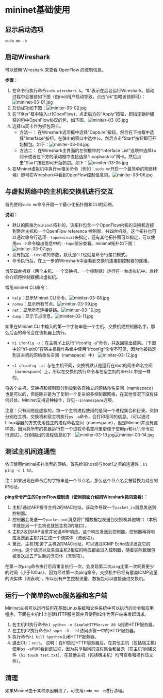 # mininet基础使用
## 显示启动选项
`sudo mn -h`
## 启动Wireshark
可以使用 Wireshark 来查看 OpenFlow 的控制信息。

**步骤：** 
1. 在命令行执行命令`sudo wireshark &`。“&”表示在后台运行Wireshark。启动过程中会报错如下图（由root用户启动导致，点击“ok”忽略该错即可）：![mininet-03-01.jpg](../IMG/mininet/mininet-03-01.jpg)
2. 启动成功如下图：![miniter-03-02.jpg](../IMG/mininet/mininet-03-02.jpg)
3. 在“Filter”框中输入`of`(OpenFlow)，点击后方的“Apply”按钮，即指定锅炉捕获的包中OpenFlow协议的包，如下图。![miniter-03-03.jpg](../IMG/mininet/mininet-03-03.jpg)
4. 选择`lo`网卡作为抓包网卡。
    * 方法一： 在Wireshark选项框中选择“Capture”按钮，然后在下拉框中选择“Interface”按钮。在弹出的窗口中选中`lo`，然后点击“Start”按钮即可开始抓包。如下：![miniter-03-04.jpg](../IMG/mininet/mininet-03-04.jpg)
    * 方法二： 在Wireshark主界面的左侧框中的“Interface List”选项中选择`lo`网卡或者在下方的滚动框中直接选择“Loopback:lo”网卡。然后点击“Start”按钮即可开始抓包。如下：![miniter-03-05.jpg](../IMG/mininet/mininet-03-05.jpg)
5. 在Mininet虚拟机中执行`mn`相关命令（例如：`sudo mn`开启一个最简单的网络环境）即可在Wireshark中看到OpenFlow控制信息包。![miniter-03-06.jpg](../IMG/mininet/mininet-03-06.jpg)
## 与虚拟网络中的主机和交换机进行交互
首先使用`sudo mn`命令开启一个最小化拓扑图和CLI的网络。

**说明：**
* 默认的网络为`minimal`拓扑的，该拓扑包含一个OpenFlow内核的交换机连接到两台主机和一个OpenFlow reference 控制器，共四台机器。这个拓扑也可以通过命令行选项`--topo=minial`来指定，还有其他拓扑图可以指定，可以使用`mn -h`命令输出信息中的`--topo`部分查看。minimal拓扑如下图：![miniter-03-07.jpg](../IMG/mininet/mininet-03-07.jpg)
* 没有指定`--test`项的参数，默认是`CLI`也就是命令行接口模式。
* 命令执行后，在上一步的Wireshark中会看到交换机连接到控制器的连接。

当前四台机器（两个主机、一个交换机、一个控制器）运行在一台虚拟机中。后续会介绍将控制器挪出虚拟机。

常用mininet CLI命令：
* `help`：显示Mininet CLI命令。![miniter-03-08.jpg](../IMG/mininet/mininet-03-08.jpg)
* `nodes`：显示所有节点。![miniter-03-09.jpg](../IMG/mininet/mininet-03-09.jpg)
* `net`：显示所有连接链路。![miniter-03-10.jpg](../IMG/mininet/mininet-03-10.jpg)
* `dump`：显示节点信息。![miniter-03-11.jpg](../IMG/mininet/mininet-03-11.jpg)

如果在Mininet CLI中输入的第一个字符串是一个主机、交换机或控制器名字，那么后面的命令会在该机器上执行。
* `h1 ifonfig -a`：在主机h1上执行“ifconfig -a”命令，并返回输出结果。（下图中的“h1-eth0”在宿主机操作系统中使用“ifconfig”命令不可见，因为他被指定到该主机的网络命名空间（namspace）中）
![miniter-03-12.jpg](../IMG/mininet/mininet-03-12.jpg)

* `s1 ifconfig -a`：与在主机不同，交换机默认是运行在root的网络命名空间（namespace）上，所以在交换机执行命令与在宿主机的SHELL中是一样的。

将各个主机、交换机和控制器分别放到各自独立的网络命名空间（namespace）也是可以的，但是除非是为了复制一个复杂的多控制器网络，在其他情况下没有任何好处。Mininet支持这种操作，详见`--innamespace`选项。

注意：只有网络是虚拟的，每一个主机进程使用的是同一个进程集合和目录。例如分别在主机、交换机和宿主机执行`ps -a`命令，会打印相同的信息。（可以通过Linux容器的方式使用独立的进程命名空间（namespace），但是Mininet并没有这样做。因为将所有的机器运行在一个进程命名空间里更便于使用`ps`和`kill`命令进行调试）。分别输出的进程信息如下：![miniter-03-13.jpg](../IMG/mininet/mininet-03-13.jpg)![miniter-03-14.jpg](../IMG/mininet/mininet-03-14.jpg)
## 测试主机间连通性
依旧使用mininal拓扑类型的网络，首先检查host0与host1之间的连通性：`h1 ping -c 1 h2`。

注：如果出现在命令后的字符串是一个节点名，那么这个节点名会被替换为对应的IP地址。

**ping命令产生的OpenFlow控制流（使用前面介绍的Wireshark抓包查看）：**
1. 主机1通过ARP搜寻主机2的MAC地址，该动作导致一个`packet_in`消息发送到控制器。
2. 控制器会发送一个`packet_out`消息将广播数据包发送到交换机其他端口（本例中就是另一个主机也就是主机2的端口）。
3. 主机2收到ARP请求并发送ARP响应。这个响应发送到控制器，控制器再将响应发送到主机1并生成一个流实体（流表项）。
4. 至此，主机1知道了主机2的MAC地址，可以通过ICMP Echo请求发送它的ping。这个请求以及来自主机2相应的响应都会进入控制器，随着实际数据包被发送出去产生新的流实体（流表项）。

在第一次`ping`命令执行后再重复执行一次，会发现第二次`ping`比第一次耗费更少的时间（小于100us）。因为经过第一次ping命令，交换机中已经有覆盖ICMP流量的流实体（流表项），所以没有产生控制流量，数据包可以直接通过交换机。

## 运行一个简单的web服务器和客户端
Mininet主机可以运行任何在基础Linux系统和文件系统中可以执行的命令和应用程序。下面在主机h1上创建HTTP服务器并且使用h2作为客户端来发起请求。
1. 在主机h1执行命令`h1 python -m SimpleHTTPServer 80 &`创建HTTP服务器。
2. 在主机h2执行命令`h2 wget -O - h1`访问步骤一中的HTTP服务器。
3. 执行命令`h1 kill %python`关闭HTTP服务器。
4. 退出CLI：`exit`。
说明：在h1启动HTTP服务器后，在其他主机（包括宿主机）使用`ps -a`均可看到该进程，因为共享相同的进程集合和目录（在主机1创建文件（`h1 touch test.txt`），在其他主机（包括宿主机）均可查看和操作该文件）。
## 清理
如果Mininet由于某种原因崩溃了，可使用`sudo mn -c`进行清理。



